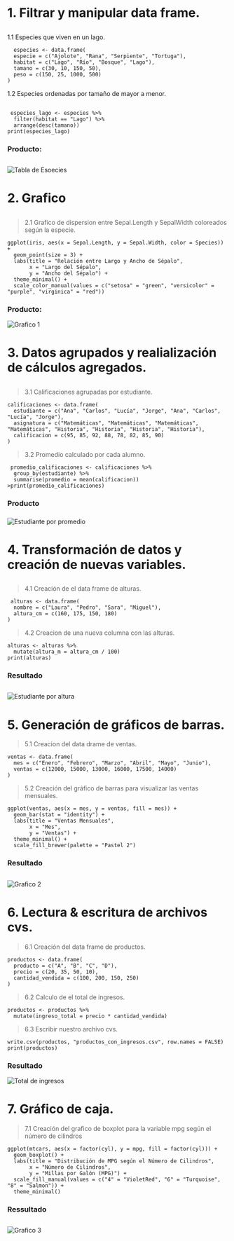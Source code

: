 
# 1. Filtrar y manipular data frame.
## 

1.1 Especies que viven en un lago.
```
  especies <- data.frame(
  especie = c("Ajolote", "Rana", "Serpiente", "Tortuga"),
  habitat = c("Lago", "Río", "Bosque", "Lago"),
  tamano = c(30, 10, 150, 50),
  peso = c(150, 25, 1000, 500)
)
```
1.2 Especies ordenadas por tamaño de mayor a menor.
##
```
 especies_lago <- especies %>%
  filter(habitat == "Lago") %>%
  arrange(desc(tamano))
print(especies_lago)
```
### Producto:
##

![Tabla de Esoecies](https://github.com/user-attachments/assets/ec34db6f-2407-411b-bafe-a2679f5b7f71)

# 2. Grafico
##
> 2.1 Grafico de dispersion entre Sepal.Length y SepalWidth coloreados según la especie.
```
ggplot(iris, aes(x = Sepal.Length, y = Sepal.Width, color = Species)) +
  geom_point(size = 3) +
  labs(title = "Relación entre Largo y Ancho de Sépalo",
       x = "Largo del Sépalo",
       y = "Ancho del Sépalo") +
  theme_minimal() +
  scale_color_manual(values = c("setosa" = "green", "versicolor" = "purple", "virginica" = "red"))
```
### Producto:
![Grafico 1](https://github.com/user-attachments/assets/e245d463-cebf-484f-9198-1c2cf083f359)

# 3. Datos agrupados y realialización de cálculos agregados.
##
> 3.1 Calificaciones agrupadas por estudiante.
```
calificaciones <- data.frame(
  estudiante = c("Ana", "Carlos", "Lucía", "Jorge", "Ana", "Carlos", "Lucía", "Jorge"),
  asignatura = c("Matemáticas", "Matemáticas", "Matemáticas", "Matemáticas", "Historia", "Historia", "Historia", "Historia"),
  calificacion = c(95, 85, 92, 88, 78, 82, 85, 90)
)
```
> 3.2 Promedio calculado por cada alumno.
```
 promedio_calificaciones <- calificaciones %>%
  group_by(estudiante) %>%
  summarise(promedio = mean(calificacion))
>print(promedio_calificaciones)
```
### Producto 
###
![Estudiante por promedio](https://github.com/user-attachments/assets/af945035-d6da-4a57-ba86-5ffcde19f092)

# 4. Transformación de datos y creación de nuevas variables.
##
> 4.1 Creación de el data frame de alturas.
```
 alturas <- data.frame(
  nombre = c("Laura", "Pedro", "Sara", "Miguel"),
  altura_cm = c(160, 175, 150, 180)
)
```
> 4.2 Creacion de una nueva columna con las alturas.
```
alturas <- alturas %>%
  mutate(altura_m = altura_cm / 100)
print(alturas)
```
### Resultado
##
![Estudiante por altura](https://github.com/user-attachments/assets/d18d8ed3-0dee-4f33-8111-8056986a6ddc)

# 5. Generación de gráficos de barras.
> 5.1 Creacion del data drame de ventas.
```
ventas <- data.frame(
  mes = c("Enero", "Febrero", "Marzo", "Abril", "Mayo", "Junio"),
  ventas = c(12000, 15000, 13000, 16000, 17500, 14000)
)
```
> 5.2 Creación del gráfico de barras para visualizar las ventas mensuales.
```
ggplot(ventas, aes(x = mes, y = ventas, fill = mes)) +
  geom_bar(stat = "identity") +
  labs(title = "Ventas Mensuales",
       x = "Mes",
       y = "Ventas") +
  theme_minimal() +
  scale_fill_brewer(palette = "Pastel 2") 
```
### Resultado
##
![Grafico 2](https://github.com/user-attachments/assets/891b572b-5e6c-4c47-bdc9-91bd02ad756b)

# 6. Lectura & escritura de archivos cvs.
> 6.1 Creación del data frame de productos.
```
productos <- data.frame(
  producto = c("A", "B", "C", "D"),
  precio = c(20, 35, 50, 10),
  cantidad_vendida = c(100, 200, 150, 250)
)
```
> 6.2  Calculo de el total de ingresos.
```
productos <- productos %>%
  mutate(ingreso_total = precio * cantidad_vendida)
```
> 6.3 Escribir nuestro archivo cvs.
```
write.csv(productos, "productos_con_ingresos.csv", row.names = FALSE)
print(productos)
```
### Resultado
![Total de ingresos](https://github.com/user-attachments/assets/41dfe8a7-898a-4a38-875c-ed8f5271f5f4)

# 7. Gráfico de caja.
> 7.1 Creación del grafico de boxplot para la variable mpg según el número de cilindros 
```
ggplot(mtcars, aes(x = factor(cyl), y = mpg, fill = factor(cyl))) +
  geom_boxplot() +
  labs(title = "Distribución de MPG según el Número de Cilindros",
       x = "Número de Cilindros",
       y = "Millas por Galón (MPG)") +
  scale_fill_manual(values = c("4" = "VioletRed", "6" = "Turquoise", "8" = "Salmon")) + 
  theme_minimal()
```
### Ressultado 
##
![Grafico 3](https://github.com/user-attachments/assets/d3e888fb-e6c8-4c86-8a2e-758c14d8c746)
